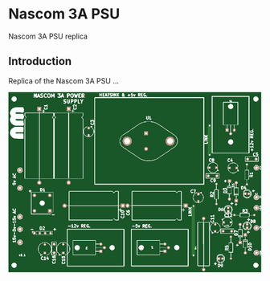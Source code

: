 # Nascom 3A PSU

Nascom 3A PSU replica

## Introduction

Replica of the Nascom 3A PSU ...



![PCB From JLCPCB](pcb.png)
